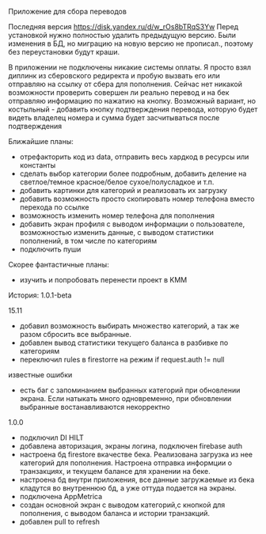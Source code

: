 

Приложение для сбора переводов

Последняя версия https://disk.yandex.ru/d/w_rOs8bTRqS3Yw
Перед установкой нужно полностью удалить предыдущую версию. Были изменения в БД, но миграцию на новую версию не прописал., поэтому без переустановки будут краши.

В приложении не подключены никакие системы оплаты. Я просто взял диплинк из сберовского редиректа и пробую вызвать его или отправляю на ссылку от сбера для пополнения. Сейчас нет никакой возможности проверить совершен ли реально перевод и на бек отправляю информацию по нажатию на кнопку. Возможный вариант, но костыльный - добавить кнопку подтверждения перевода, которую будет видеть владелец номера и сумма будет засчитываться после подтверждения

Ближайшие планы:
- отрефакторить код из data, отправить весь хардкод в ресурсы или константы
- сделать выбор категории более подробным, добавить деление на светлое/темное красное/белое сухое/полусладкое и т.п.
- добавить картинки для категорий и реализовать их загрузку
- добавить возможность просто скопировать номер телефона вместо перехода по ссылке
- возможность изменить номер телефона для пополнения
- добавить экран профиля с выводом информации о пользователе, возможностью изменить данные, с выводом статистики пополнений, в том числе по категориям
- подключить пуши

Скорее фантастичные планы:
- изучить и попробовать перенести проект в KMM

История:
1.0.1-beta

15.11
- добавил возможность выбирать множество категорий, а так же разом сбросить все выбранные. 
- добавлен вывод статистики текущего баланса в разбивке по категориям
- переключил rules в firestorre на режим if request.auth != null

известные ошибки
- есть баг с запоминанием выбранных категорий при обновлении экрана. Если натыкать много одновременно, при обновлении выбранные востанавливаются некорректно


1.0.0

- подключил DI HILT
- добавлена авторизация, экраны логина, подключен firebase auth
- настроена бд firestore вкачестве бека. Реализована загрузка из нее категорий для пополнения. Настроена отправка информции о транзакциях, и текущем балансе для хранении на беке. 
- настроена бд внутри приложения, все данные загружаемые из бека кладутся во внутреннюю бд, а уже оттуда подается на экраны.
- подключена AppMetrica
- создан основной экран с выводом категорий,с кнопкой для пополнения, с выводом баланса и истории транзакций.
- добавлен pull to refresh